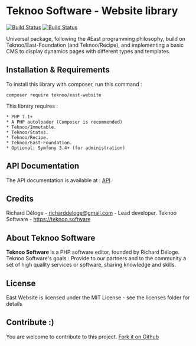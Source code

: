 Teknoo Software - Website library
=================================

[![Build Status](https://travis-ci.org/TeknooSoftware/east-website.svg?branch=master)](https://travis-ci.org/TeknooSoftware/east-website) [![Build Status](https://travis-ci.org/TeknooSoftware/east-website.svg?branch=master)](https://travis-ci.org/TeknooSoftware/east-website)

Universal package, following the #East programming philosophy, build on Teknoo/East-Foundation (and Teknoo/Recipe),
and implementing a basic CMS to display dynamics pages with different types and templates.

Installation & Requirements
---------------------------
To install this library with composer, run this command :

    composer require teknoo/east-website

This library requires :

    * PHP 7.1+
    * A PHP autoloader (Composer is recommended)
    * Teknoo/Immutable.
    * Teknoo/States.
    * Teknoo/Recipe.
    * Teknoo/East-Foundation.
    * Optional: Symfony 3.4+ (for administration)

API Documentation
-----------------
The API documentation is available at : [API](docs/howto/api/index.index).

Credits
-------
Richard Déloge - <richarddeloge@gmail.com> - Lead developer.
Teknoo Software - <https://teknoo.software>

About Teknoo Software
---------------------
**Teknoo Software** is a PHP software editor, founded by Richard Déloge.
Teknoo Software's goals : Provide to our partners and to the community a set of high quality services or software,
 sharing knowledge and skills.

License
-------
East Website is licensed under the MIT License - see the licenses folder for details

Contribute :)
-------------

You are welcome to contribute to this project. [Fork it on Github](CONTRIBUTING.md)
